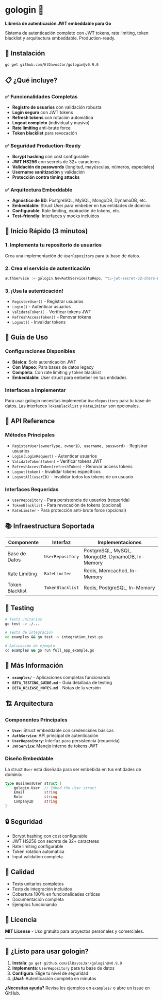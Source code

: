 # gologin 🔐

**Librería de autenticación JWT embeddable para Go**

Sistema de autenticación completo con JWT tokens, rate limiting, token blacklist y arquitectura embeddable. Production-ready.

## 🚀 Instalación

```bash
go get github.com/ElDavosJar/gologin@v0.9.0
```

## 📋 ¿Qué incluye?

### ✅ **Funcionalidades Completas**
- **Registro de usuarios** con validación robusta
- **Login seguro** con JWT tokens
- **Refresh tokens** con rotación automática
- **Logout completo** (individual y masivo)
- **Rate limiting** anti-brute force
- **Token blacklist** para revocación

### ✅ **Seguridad Production-Ready**
- **Bcrypt hashing** con cost configurable
- **JWT HS256** con secrets de 32+ caracteres
- **Validación de passwords** (longitud, mayúsculas, números, especiales)
- **Username sanitización** y validación
- **Protección contra timing attacks**

### ✅ **Arquitectura Embeddable**
- **Agnóstico de BD**: PostgreSQL, MySQL, MongoDB, DynamoDB, etc.
- **Embeddable**: Struct User para embeber en tus entidades de dominio
- **Configurable**: Rate limiting, expiración de tokens, etc.
- **Test-friendly**: Interfaces y mocks incluidos

## 🎯 Inicio Rápido (3 minutos)

### 1. Implementa tu repositorio de usuarios
Crea una implementación de `UserRepository` para tu base de datos.

### 2. Crea el servicio de autenticación
```go
authService := gologin.NewAuthService(tuRepo, "tu-jwt-secret-32-chars-minimo")
```

### 3. ¡Usa la autenticación!
- `RegisterUser()` - Registrar usuarios
- `Login()` - Autenticar usuarios
- `ValidateToken()` - Verificar tokens JWT
- `RefreshAccessToken()` - Renovar tokens
- `Logout()` - Invalidar tokens

## 📖 Guía de Uso

### Configuraciones Disponibles

- **Básica**: Solo autenticación JWT
- **Con Mapeo**: Para bases de datos legacy
- **Completa**: Con rate limiting y token blacklist
- **Embeddable**: User struct para embeber en tus entidades

### Interfaces a Implementar

Para usar gologin necesitas implementar `UserRepository` para tu base de datos. Las interfaces `TokenBlacklist` y `RateLimiter` son opcionales.

## 🔧 API Reference

### Métodos Principales
- `RegisterUser(ownerType, ownerID, username, password)` - Registrar usuarios
- `Login(LoginRequest)` - Autenticar usuarios
- `ValidateToken(token)` - Verificar tokens JWT
- `RefreshAccessToken(refreshToken)` - Renovar access tokens
- `Logout(token)` - Invalidar tokens específicos
- `LogoutAll(userID)` - Invalidar todos los tokens de un usuario

### Interfaces Requeridas
- `UserRepository` - Para persistencia de usuarios (requerida)
- `TokenBlacklist` - Para revocación de tokens (opcional)
- `RateLimiter` - Para protección anti-brute force (opcional)

## 📚 Infraestructura Soportada

| Componente | Interfaz | Implementaciones |
|-----------|----------|----------------|
| Base de Datos | `UserRepository` | PostgreSQL, MySQL, MongoDB, DynamoDB, In-Memory |
| Rate Limiting | `RateLimiter` | Redis, Memcached, In-Memory |
| Token Blacklist | `TokenBlacklist` | Redis, PostgreSQL, In-Memory |

## 🧪 Testing

```bash
# Tests unitarios
go test -v ./...

# Tests de integración
cd examples && go test -v integration_test.go

# Aplicación de ejemplo
cd examples && go run full_app_example.go
```

## 📖 Más Información

- **`examples/`** - Aplicaciones completas funcionando
- **`BETA_TESTING_GUIDE.md`** - Guía detallada de testing
- **`BETA_RELEASE_NOTES.md`** - Notas de la versión

## 🏗️ Arquitectura

### Componentes Principales
- **`User`**: Struct embeddable con credenciales básicas
- **`AuthService`**: API principal de autenticación
- **`UserRepository`**: Interfaz para persistencia (requerida)
- **`JWTService`**: Manejo interno de tokens JWT

### Diseño Embeddable
La struct `User` está diseñada para ser embebida en tus entidades de dominio:

```go
type BusinessUser struct {
    gologin.User  // Embed the User struct
    Email         string
    Role          string
    CompanyID     string
}
```

## 🔒 Seguridad
- Bcrypt hashing con cost configurable
- JWT HS256 con secrets de 32+ caracteres
- Rate limiting configurable
- Token rotation automática
- Input validation completa

## 🧪 Calidad
- Tests unitarios completos
- Tests de integración incluidos
- Cobertura 100% en funcionalidades críticas
- Documentación completa
- Ejemplos funcionando

## 📄 Licencia
**MIT License** - Uso gratuito para proyectos personales y comerciales.

---

## 🎯 ¿Listo para usar gologin?

1. **Instala**: `go get github.com/ElDavosJar/gologin@v0.9.0`
2. **Implementa**: `UserRepository` para tu base de datos
3. **Configura**: Elige tu nivel de seguridad
4. **¡Usa!**: Autenticación completa en minutos

**¿Necesitas ayuda?** Revisa los ejemplos en `examples/` o abre un issue en GitHub.